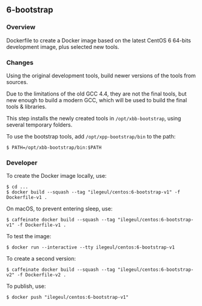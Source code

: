 ## 6-bootstrap

### Overview

Dockerfile to create a Docker image based on the latest CentOS 6 64-bits development image, plus selected new tools.

### Changes

Using the original development tools, build newer versions of the tools from sources. 

Due to the limitations of the old GCC 4.4, they are not the final tools, but new enough to build a modern GCC, which will be used to build the final tools & libraries.

This step installs the newly created tools in `/opt/xbb-bootstrap`, using several temporary folders.

To use the bootstrap tools, add `/opt/xpp-bootstrap/bin` to the path:

```console
$ PATH=/opt/xbb-bootstrap/bin:$PATH
```

### Developer

To create the Docker image locally, use:

```console
$ cd ...
$ docker build --squash --tag "ilegeul/centos:6-bootstrap-v1" -f Dockerfile-v1 .
```

On macOS, to prevent entering sleep, use:

```console
$ caffeinate docker build --squash --tag "ilegeul/centos:6-bootstrap-v1" -f Dockerfile-v1 .
```

To test the image:

```console
$ docker run --interactive --tty ilegeul/centos:6-bootstrap-v1
```

To create a second version:

```console
$ caffeinate docker build --squash --tag "ilegeul/centos:6-bootstrap-v2" -f Dockerfile-v2 .
```

To publish, use:

```console
$ docker push "ilegeul/centos:6-bootstrap-v1"
```
